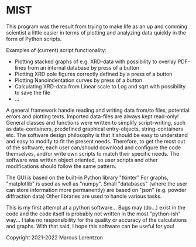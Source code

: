 # MIST

This program was the result from trying to make life as an up and comming scientist a little easier in terms of plotting and analyzing data quickly in the form of Python scripts. 


Examples of (current) script functionality: 
* Plotting stacked graphs of e.g. XRD-data with possibility to overlay PDF-lines from an internal database by press of a button 
* Plotting XRD pole figures correctly defined by a press of a button
* Plotting Nanoindentation curves by press of a button
* Calculating XRD-data from Linear scale to Log and sqrt with possibility to save the file 
* ...

A general framework handle reading and writing data from/to files, potential errors and plotting texts. Imported data-files are always kept read-only! General classes and functions were written to simplify script-writing, such as data-containers, predefined graphical entry-objects, string-containers etc. 
The software design philosophy is that it should be easy to understand and easy to modify to fit the present needs. Therefore, to get the most out of the software, each user can/should download and configure the code themselves, and/or write own scripts to match their specific needs.
The software was written object oriented, so user scripts and other modifications should follow the same pattern. 


The GUI is based on the built-in Python library "tkinter"
For graphs, "matplotlib" is used as well as "numpy". 
Small "databases" (where the user can store information more permanently) are based on "json" (e.g. powder diffraction data)
Other libraries are used to handle various tasks.


This is my first attempt at a python software... Bugs may (do...) exist in the code and the code itself is probably not written in the most "python-ish" way... 
I take no responsibility for the quality or accuracy of the calculations and graphs.
With that said, I hope this software can be useful for you!

Copyright 2021-2022 Marcus Lorentzon

